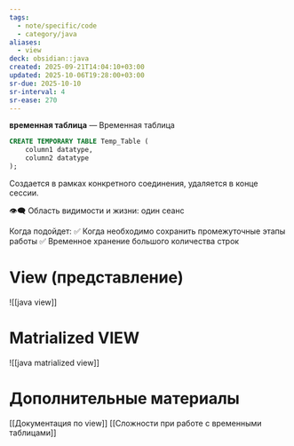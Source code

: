 ```yaml
---
tags:
  - note/specific/code
  - category/java
aliases:
  - view
deck: obsidian::java
created: 2025-09-21T14:04:10+03:00
updated: 2025-10-06T19:28:00+03:00
sr-due: 2025-10-10
sr-interval: 4
sr-ease: 270
---
```


**временная таблица**
—
Временная таблица
```sql
CREATE TEMPORARY TABLE Temp_Table (
    column1 datatype,
    column2 datatype
);

```
Создается в рамках конкретного соединения, удаляется в конце сессии.

👁️‍🗨️ Область видимости и жизни: один сеанс

Когда подойдет:
✅ Когда необходимо сохранить промежуточные этапы работы
✅ Временное хранение большого количества строк

# View (представление)
![[java view]]

# Matrialized VIEW
![[java matrialized view]]

# Дополнительные материалы

[[Документация по view]]
[[Сложности при работе с временными таблицами]]

